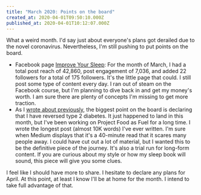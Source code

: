 ```yaml
---
title: "March 2020: Points on the board"
created_at: 2020-04-01T09:50:10.000Z
published_at: 2020-04-01T10:12:07.000Z
---
```

What a weird month. I'd say just about everyone's plans got derailed due to the novel coronavirus. Nevertheless, I'm still pushing to put points on the board.

*   Facebook page [Improve Your Sleep](https://www.facebook.com/Getyourzzzs/?view_public_for=112095793657211): For the month of March, I had a total post reach of 42,860, post engagement of 7,036, and added 22 followers for a total of 175 followers. It's the little page that could. I still post some type of content every day. I ran out of steam on the Facebook course, but I'm planning to dive back in and get my money's worth. I am sure there are plenty of concepts I'm missing to get more traction.
*   As I [wrote about previously](https://cowriters.app/words/big-announcement-386465e81342809011), the biggest point on the board is declaring that I have reversed type 2 diabetes. It just happened to land in this month, but I've been working on Project Food as Fuel for a long time. I wrote the longest post (almost 10K words) I've ever written. I'm sure when Medium displays that it's a 40-minute read that it scares many people away. I could have cut out a lot of material, but I wanted this to be the definitive piece of the journey. It's also a trial run for long-form content. If you are curious about my style or how my sleep book will sound, this piece will give you some clues.

I feel like I should have more to share. I hesitate to declare any plans for April. At this point, at least I know I'll be at home for the month. I intend to take full advantage of that.
